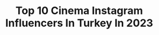 ---
title: Top 10 Cinema Instagram Influencers In Turkey In 2023
description: >-
  Find top cinema Instagram influencers in Turkey in 2023. Most popular hashtags: #reels #summer #makeupartist.
platform: Instagram
hits: 251
text_top: See the most popular Instagram profiles on inBeat.
text_bottom: inBeat aggregates 251 Instagram influencers like this in Turkey for you to collaborate.
profiles:
  - username: "aydavii"
    fullname: >-
      Ayda Dehnavi
    bio: >-
      studied cinema Persian
    location: "Turkey"
    followers: 23316
    engagement: 227
    commentsToLikes: 0.012234
    id: ck9wi97g919iv0j78vggdd4vp
    verified: false
    hashtags: "#girl, #summer, #blackandwhite, #fashion"
  - username: "lorinleylas"
    fullname: >-
      Leyla Süner🌻
    bio: >-
      Tv&Cinema Makeup Artist 🎨
    location: "Turkey"
    followers: 13077
    engagement: 1011
    commentsToLikes: 0.117292
    id: ckaorgf12n3jk0i78kjfv6bct
    verified: false
    hashtags: "#aslihangunerteam, #kuzeyy, #makeupartist, #kayd"
  - username: "ezgikasapoglu"
    fullname: >-
      Ezgi Kasapoğlu 🦄
    bio: >-
      🏡 London | Istanbul 💌 ezgi@imagean.com 🎙TV Presenter | Ezgi ile Şehrin Renkleri 👩🏼‍💻Content Creator | Lifestyle fashion beauty 🎓I.U Cinematic Arts
    location: "Turkey"
    followers: 69916
    engagement: 207
    commentsToLikes: 0.077981
    id: ck14i1kxcd7k70i193ihucwkk
    verified: false
    hashtags: "#reels, #reelsinstagram, #is, #helpturkey"
  - username: "duyguozlen1"
    fullname: >-
      Duygu Özlen
    bio: >-
      Manager: @selimakar Turvak Cinema- Theatre Model-Tv Host- Actress @arianutritionofficial athlete Reklam ve İş birlikleri Dm
    location: "Turkey"
    followers: 91972
    engagement: 265
    commentsToLikes: 0.058211
    id: ckap2tz1c0b8s0i78dd78koxa
    verified: false
    hashtags: "#shooting, #shootingday, #fashion, #videoedit"
  - username: "semasarmis"
    fullname: >-
      JACKSON
    bio: >-
      İstanbul University ~ Cinema 🎬 🇹🇷 Heal the World 🌍 Yeni Video😌👇🏻
    location: "Turkey"
    followers: 14819
    engagement: 1218
    commentsToLikes: 0.020741
    id: ckap62uz7e5fb0i78gxrr96dy
    verified: false
    hashtags: ""
  - username: "lilasnassrat__"
    fullname: >-
      Lilas
    bio: >-
      •An unoriginal Latina®️ •Freelance Curvy Model 🍑 •Based in Istanbul & Kuwait📍 •Immigrant 🌎 •Cinema and Television🎓 •Email / Dm for inquiries 📧
    location: "Turkey"
    followers: 3477
    engagement: 1426
    commentsToLikes: 0.086330
    id: ck9hawr5ceguf0j78t6vpw8d2
    verified: false
    hashtags: "#curvywomen, #modelo, #curvymodel, #fashionblogger"
  - username: "burakcorum61"
    fullname: >-
      Burak Çorum
    bio: >-
      @acunmedya ~ @tv8 • 🎬 @khasedutr 📍| Cinema/Tv #photomodel 61 ⚓ / #socialmediamanager
    location: "Turkey"
    followers: 7732
    engagement: 1032
    commentsToLikes: 0.020728
    id: ckap3hdyl30bx0i78z906u0ki
    verified: false
    hashtags: "#chef, #danilozanna, #yemektarifleri, #mehmetyalc"
  - username: "volkankocaturk"
    fullname: >-
      Kocaturk A.Volkan
    bio: >-
      Director & Cinematographer
    location: "Turkey"
    followers: 20321
    engagement: 2190
    commentsToLikes: 0.175979
    id: ck5hkqxu2iwrd0i11z2xpi2qg
    verified: false
    hashtags: "#zekoia, #azize, #directorofphotography, #sak"
  - username: "ozlemadasahin"
    fullname: >-
      Özlem Ada Sahin
    bio: >-
      Arya & Zeynep Mira’s Mom🌞 Baby🐇Aria @babyariacom Yeditepe University Cinema Tv 📩 hiperaktifmenajerlik@gmail.com
    location: "Turkey"
    followers: 766582
    engagement: 452
    commentsToLikes: 0.003998
    id: ck15u4bxmld540i19mo0zssmw
    verified: false
    hashtags: "#instylehome, #iyipazarlardiliyoruz, #elsevedreamlong, #ruhunudinlendir"
  - username: "tepesiatanadam"
    fullname: >-
      Tahir Canlı
    bio: >-
      (Director of photography) Görüntü Yönetmeni Member of Cinematographers Association of Turkey. İş birlikleri: Toprak Medya Ajans 05312330576
    location: "Turkey"
    followers: 81610
    engagement: 237
    commentsToLikes: 0.017172
    id: ck1379izzag2n0i19ear4i6wu
    verified: false
    hashtags: ""
---